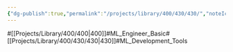 ```yaml
---
{"dg-publish":true,"permalink":"/projects/library/400/430/430/","noteIcon":"0","created":"2024-02-28T15:40:47.833+09:00","updated":"2024-02-28T15:41:25.500+09:00"}
---
```


#[[Projects/Library/400/400\|400]]#ML_Engineer_Basic#[[Projects/Library/400/430/430\|430]]#ML_Development_Tools

